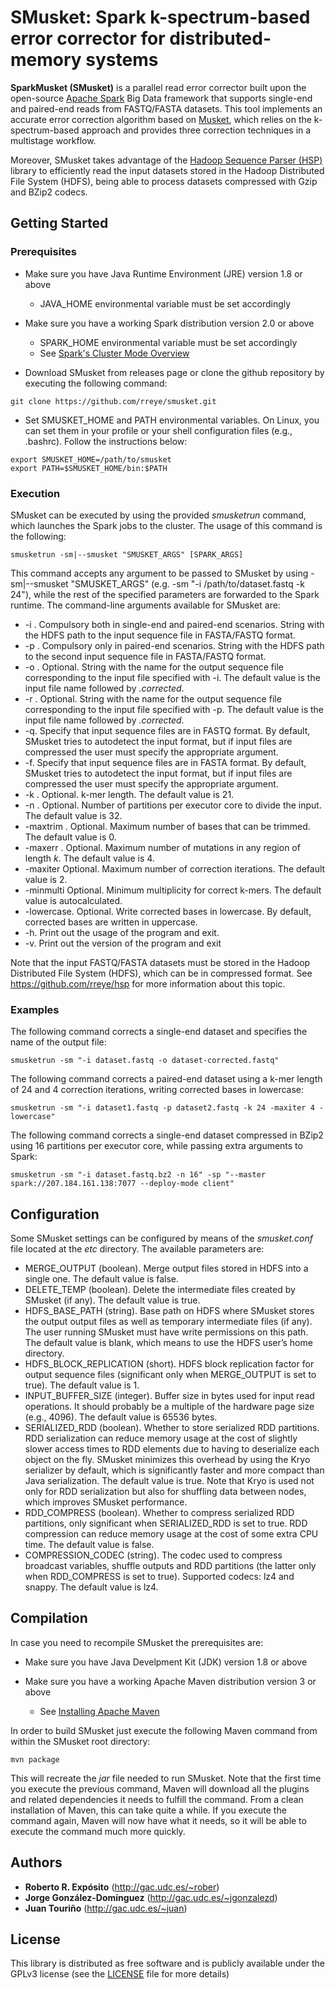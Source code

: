 # SMusket: Spark k-spectrum-based error corrector for distributed-memory systems

**SparkMusket (SMusket)** is a parallel read error corrector built upon the open-source [Apache Spark](http://spark.apache.org) Big Data framework that supports single-end and paired-end reads from FASTQ/FASTA datasets. This tool implements an accurate error correction algorithm based on [Musket](http://musket.sourceforge.net/homepage.htm), which relies on the k-spectrum-based approach and provides three correction techniques in a multistage workflow.

Moreover, SMusket takes advantage of the [Hadoop Sequence Parser (HSP)](https://github.com/rreye/hsp) library to efficiently read the input datasets stored in the Hadoop Distributed File System (HDFS), being able to process datasets compressed with Gzip and BZip2 codecs.

## Getting Started

### Prerequisites

* Make sure you have Java Runtime Environment (JRE) version 1.8 or above
  * JAVA_HOME environmental variable must be set accordingly
 
* Make sure you have a working Spark distribution version 2.0 or above
  * SPARK_HOME environmental variable must be set accordingly
  * See [Spark's Cluster Mode Overview](https://spark.apache.org/docs/latest/cluster-overview.html)

* Download SMusket from releases page or clone the github repository by executing the following command:

```
git clone https://github.com/rreye/smusket.git
```

* Set SMUSKET_HOME and PATH environmental variables. On Linux, you can set them in your profile or your shell configuration files (e.g., .bashrc). Follow the instructions below:

```
export SMUSKET_HOME=/path/to/smusket
export PATH=$SMUSKET_HOME/bin:$PATH
```

### Execution

SMusket can be executed by using the provided *smusketrun* command, which launches the Spark jobs to the cluster. The usage of this command is the following:

```
smusketrun -sm|--smusket "SMUSKET_ARGS" [SPARK_ARGS]
```

This command accepts any argument to be passed to SMusket by using -sm|--smusket "SMUSKET_ARGS" (e.g. -sm "-i /path/to/dataset.fastq -k 24"), while the rest of the specified parameters are forwarded to the Spark runtime. The command-line arguments available for SMusket are:

* -i <string>. Compulsory both in single-end and paired-end scenarios. String with the HDFS path to the input sequence file in FASTA/FASTQ format.
* -p <string>. Compulsory only in paired-end scenarios. String with the HDFS path to the second input sequence file in FASTA/FASTQ format.
* -o <string>. Optional. String with the name for the output sequence file corresponding to the input file specified with -i. The default value is the input file name followed by *.corrected*.
* -r <string>. Optional. String with the name for the output sequence file corresponding to the input file specified with -p. The default value is the input file name followed by *.corrected*.
* -q. Specify that input sequence files are in FASTQ format. By default, SMusket tries to autodetect the input format, but if input files are compressed the user must specify the appropriate argument.
* -f. Specify that input sequence files are in FASTA format. By default, SMusket tries to autodetect the input format, but if input files are compressed the user must specify the appropriate argument.
* -k <int>. Optional. k-mer length. The default value is 21.
* -n <int>. Optional. Number of partitions per executor core to divide the input. The default value is 32.
* -maxtrim <int>. Optional. Maximum number of bases that can be trimmed. The default value is 0.
* -maxerr <int>. Optional. Maximum number of mutations in any region of length *k*. The default value is 4.
* -maxiter <int> Optional. Maximum number of correction iterations. The default value is 2.
* -minmulti <int> Optional. Minimum multiplicity for correct k-mers. The default value is autocalculated. 
* -lowercase. Optional. Write corrected bases in lowercase. By default, corrected bases are written in uppercase.
* -h. Print out the usage of the program and exit.
* -v. Print out the version of the program and exit

Note that the input FASTQ/FASTA datasets must be stored in the Hadoop Distributed File System (HDFS), which can be in compressed format. See https://github.com/rreye/hsp for more information about this topic.

### Examples

The following command corrects a single-end dataset and specifies the name of the output file:

```
smusketrun -sm "-i dataset.fastq -o dataset-corrected.fastq"
```

The following command corrects a paired-end dataset using a k-mer length of 24 and 4 correction iterations, writing corrected bases in lowercase:

```
smusketrun -sm "-i dataset1.fastq -p dataset2.fastq -k 24 -maxiter 4 -lowercase"
```

The following command corrects a single-end dataset compressed in BZip2 using 16 partitions per executor core, while passing extra arguments to Spark:

```
smusketrun -sm "-i dataset.fastq.bz2 -n 16" -sp "--master spark://207.184.161.138:7077 --deploy-mode client"
```

## Configuration

Some SMusket settings can be configured by means of the *smusket.conf* file located at the *etc* directory. The available parameters are:

* MERGE_OUTPUT (boolean). Merge output files stored in HDFS into a single one. The default value is false.
* DELETE_TEMP (boolean). Delete the intermediate files created by SMusket (if any). The default value is true.
* HDFS_BASE_PATH (string). Base path on HDFS where SMusket stores the output output files as well as temporary intermediate files (if any). The user running SMusket must have write permissions on this path. The default value is blank, which means to use the HDFS user’s home directory.
* HDFS_BLOCK_REPLICATION (short). HDFS block replication factor for output sequence files (significant only when MERGE_OUTPUT is set to true). The default value is 1.
* INPUT_BUFFER_SIZE (integer). Buffer size in bytes used for input read operations. It should probably be a multiple of the hardware page size (e.g., 4096). The default value is 65536 bytes.
* SERIALIZED_RDD (boolean). Whether to store serialized RDD partitions. RDD serialization can reduce memory usage at the cost of slightly slower access times to RDD elements due to having to deserialize each object on the fly. SMusket minimizes this overhead by using the Kryo serializer by default, which is significantly faster and more compact than Java serialization. The default value is true. Note that Kryo is used not only for RDD serialization but also for shuffling data between nodes, which improves SMusket performance.
* RDD_COMPRESS (boolean). Whether to compress serialized RDD partitions, only significant when SERIALIZED_RDD is set to true. RDD compression can reduce memory usage at the cost of some extra CPU time. The default value is false.
* COMPRESSION_CODEC (string). The codec used to compress broadcast variables, shuffle outputs and RDD partitions (the latter only when RDD_COMPRESS is set to true). Supported codecs: lz4 and snappy. The default value is lz4.

## Compilation

In case you need to recompile SMusket the prerequisites are:

* Make sure you have Java Develpment Kit (JDK) version 1.8 or above

* Make sure you have a working Apache Maven distribution version 3 or above
  * See [Installing Apache Maven](https://maven.apache.org/install.html)

In order to build SMusket just execute the following Maven command from within the SMusket root directory:

```
mvn package
```

This will recreate the *jar* file needed to run SMusket. Note that the first time you execute the previous command, Maven will download all the plugins and related dependencies it needs to fulfill the command. From a clean installation of Maven, this can take quite a while. If you execute the command again, Maven will now have what it needs, so it will be able to execute the command much more quickly.

## Authors

* **Roberto R. Expósito** (http://gac.udc.es/~rober)
* **Jorge González-Domínguez** (http://gac.udc.es/~jgonzalezd)
* **Juan Touriño** (http://gac.udc.es/~juan)

## License

This library is distributed as free software and is publicly available under the GPLv3 license (see the [LICENSE](LICENSE) file for more details)

